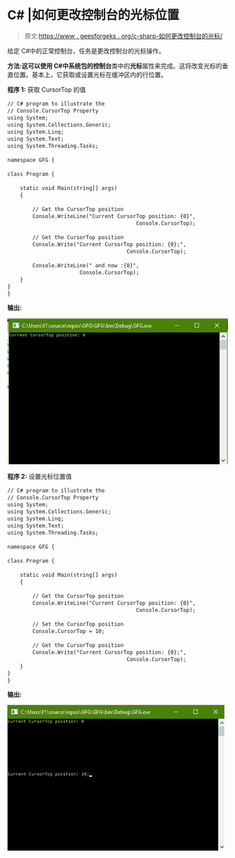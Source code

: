 # C# |如何更改控制台的光标位置

> 原文:[https://www . geesforgeks . org/c-sharp-如何更改控制台的光标/](https://www.geeksforgeeks.org/c-sharp-how-to-change-the-cursortop-of-the-console/)

给定 C#中的正常控制台，任务是更改控制台的光标操作。

**方法:**这可以使用 C#中系统包的**控制台**类中的**光标**属性来完成。这将改变光标的垂直位置。基本上，它获取或设置光标在缓冲区内的行位置。

**程序 1:** 获取 CursorTop 的值

```
// C# program to illustrate the
// Console.CursorTop Property
using System;
using System.Collections.Generic;
using System.Linq;
using System.Text;
using System.Threading.Tasks;

namespace GFG {

class Program {

    static void Main(string[] args)
    {

        // Get the CursorTop position
        Console.WriteLine("Current CursorTop position: {0}",
                                         Console.CursorTop);

        // Get the CursorTop position
        Console.Write("Current CursorTop position: {0};",
                                      Console.CursorTop);

        Console.WriteLine(" and now :{0}",
                       Console.CursorTop);
    }
}
}
```

**输出:**

![](img/a6209af5535f33e4120e73a29e81b478.png)

**程序 2:** 设置光标位置值

```
// C# program to illustrate the
// Console.CursorTop Property
using System;
using System.Collections.Generic;
using System.Linq;
using System.Text;
using System.Threading.Tasks;

namespace GFG {

class Program {

    static void Main(string[] args)
    {

        // Get the CursorTop position
        Console.WriteLine("Current CursorTop position: {0}",
                                         Console.CursorTop);

        // Set the CursorTop position
        Console.CursorTop = 10;

        // Get the CursorTop position
        Console.Write("Current CursorTop position: {0};",
                                      Console.CursorTop);
    }
}
}
```

**输出:**

![](img/6159ff3498b4474b4e48b33ec51ef631.png)